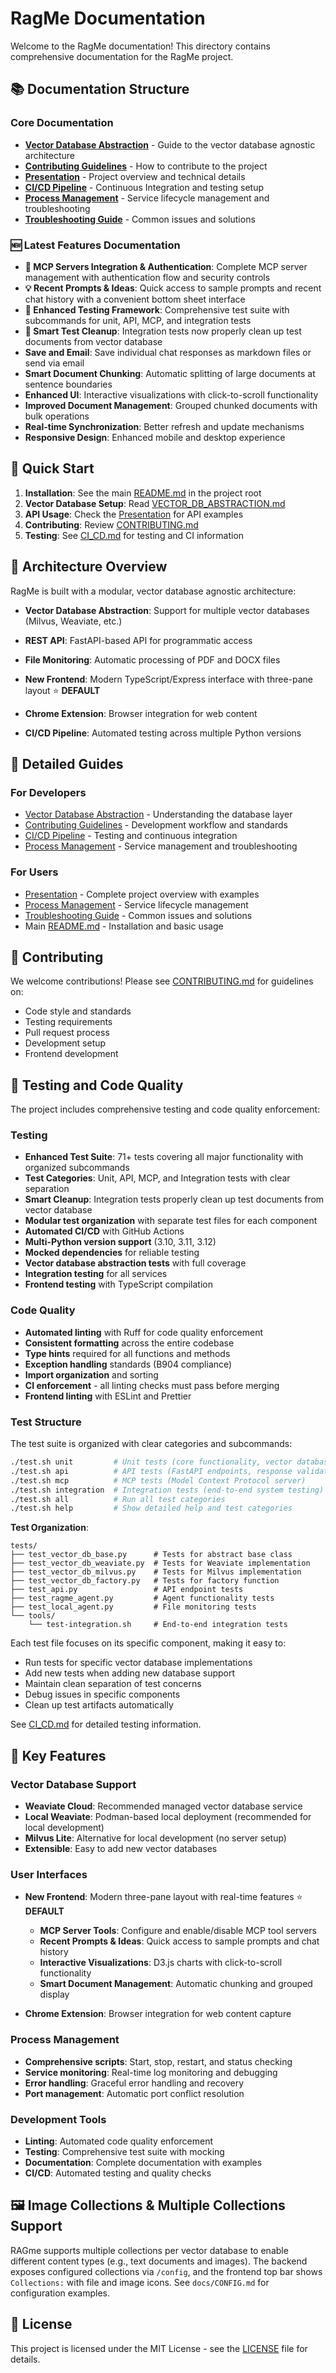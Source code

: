 # RagMe Documentation

Welcome to the RagMe documentation! This directory contains comprehensive documentation for the RagMe project.

## 📚 Documentation Structure

### Core Documentation
- **[Vector Database Abstraction](VECTOR_DB_ABSTRACTION.md)** - Guide to the vector database agnostic architecture
- **[Contributing Guidelines](CONTRIBUTING.md)** - How to contribute to the project
- **[Presentation](PRESENTATION.md)** - Project overview and technical details
- **[CI/CD Pipeline](CI_CD.md)** - Continuous Integration and testing setup
- **[Process Management](PROCESS_MANAGEMENT.md)** - Service lifecycle management and troubleshooting
- **[Troubleshooting Guide](TROUBLESHOOTING.md)** - Common issues and solutions

### 🆕 Latest Features Documentation
- **🔐 MCP Servers Integration & Authentication**: Complete MCP server management with authentication flow and security controls
- **💡 Recent Prompts & Ideas**: Quick access to sample prompts and recent chat history with a convenient bottom sheet interface
- **🧪 Enhanced Testing Framework**: Comprehensive test suite with subcommands for unit, API, MCP, and integration tests
- **🧹 Smart Test Cleanup**: Integration tests now properly clean up test documents from vector database
- **Save and Email**: Save individual chat responses as markdown files or send via email
- **Smart Document Chunking**: Automatic splitting of large documents at sentence boundaries
- **Enhanced UI**: Interactive visualizations with click-to-scroll functionality
- **Improved Document Management**: Grouped chunked documents with bulk operations
- **Real-time Synchronization**: Better refresh and update mechanisms
- **Responsive Design**: Enhanced mobile and desktop experience

## 🚀 Quick Start

1. **Installation**: See the main [README.md](../README.md) in the project root
2. **Vector Database Setup**: Read [VECTOR_DB_ABSTRACTION.md](VECTOR_DB_ABSTRACTION.md)
3. **API Usage**: Check the [Presentation](PRESENTATION.md) for API examples
4. **Contributing**: Review [CONTRIBUTING.md](CONTRIBUTING.md)
5. **Testing**: See [CI_CD.md](CI_CD.md) for testing and CI information

## 🔧 Architecture Overview

RagMe is built with a modular, vector database agnostic architecture:

- **Vector Database Abstraction**: Support for multiple vector databases (Milvus, Weaviate, etc.)
- **REST API**: FastAPI-based API for programmatic access
- **File Monitoring**: Automatic processing of PDF and DOCX files
- **New Frontend**: Modern TypeScript/Express interface with three-pane layout ⭐ **DEFAULT**

- **Chrome Extension**: Browser integration for web content
- **CI/CD Pipeline**: Automated testing across multiple Python versions

## 📖 Detailed Guides

### For Developers
- [Vector Database Abstraction](VECTOR_DB_ABSTRACTION.md) - Understanding the database layer
- [Contributing Guidelines](CONTRIBUTING.md) - Development workflow and standards
- [CI/CD Pipeline](CI_CD.md) - Testing and continuous integration
- [Process Management](PROCESS_MANAGEMENT.md) - Service management and troubleshooting

### For Users
- [Presentation](PRESENTATION.md) - Complete project overview with examples
- [Process Management](PROCESS_MANAGEMENT.md) - Service lifecycle management
- [Troubleshooting Guide](TROUBLESHOOTING.md) - Common issues and solutions
- Main [README.md](../README.md) - Installation and basic usage

## 🤝 Contributing

We welcome contributions! Please see [CONTRIBUTING.md](CONTRIBUTING.md) for guidelines on:
- Code style and standards
- Testing requirements
- Pull request process
- Development setup
- Frontend development

## 🧪 Testing and Code Quality

The project includes comprehensive testing and code quality enforcement:

### Testing

- **Enhanced Test Suite**: 71+ tests covering all major functionality with organized subcommands
- **Test Categories**: Unit, API, MCP, and Integration tests with clear separation
- **Smart Cleanup**: Integration tests properly clean up test documents from vector database
- **Modular test organization** with separate test files for each component
- **Automated CI/CD** with GitHub Actions
- **Multi-Python version support** (3.10, 3.11, 3.12)
- **Mocked dependencies** for reliable testing
- **Vector database abstraction tests** with full coverage
- **Integration testing** for all services
- **Frontend testing** with TypeScript compilation

### Code Quality

- **Automated linting** with Ruff for code quality enforcement
- **Consistent formatting** across the entire codebase
- **Type hints** required for all functions and methods
- **Exception handling** standards (B904 compliance)
- **Import organization** and sorting
- **CI enforcement** - all linting checks must pass before merging
- **Frontend linting** with ESLint and Prettier

### Test Structure

The test suite is organized with clear categories and subcommands:

```bash
./test.sh unit         # Unit tests (core functionality, vector databases, agents)
./test.sh api          # API tests (FastAPI endpoints, response validation)
./test.sh mcp          # MCP tests (Model Context Protocol server)
./test.sh integration  # Integration tests (end-to-end system testing)
./test.sh all          # Run all test categories
./test.sh help         # Show detailed help and test categories
```

**Test Organization**:
```
tests/
├── test_vector_db_base.py      # Tests for abstract base class
├── test_vector_db_weaviate.py  # Tests for Weaviate implementation
├── test_vector_db_milvus.py    # Tests for Milvus implementation
├── test_vector_db_factory.py   # Tests for factory function
├── test_api.py                 # API endpoint tests
├── test_ragme_agent.py         # Agent functionality tests
├── test_local_agent.py         # File monitoring tests
└── tools/
    └── test-integration.sh     # End-to-end integration tests
```

Each test file focuses on its specific component, making it easy to:
- Run tests for specific vector database implementations
- Add new tests when adding new database support
- Maintain clean separation of test concerns
- Debug issues in specific components
- Clean up test artifacts automatically

See [CI_CD.md](CI_CD.md) for detailed testing information.

## 🚀 Key Features

### Vector Database Support
- **Weaviate Cloud**: Recommended managed vector database service
- **Local Weaviate**: Podman-based local deployment (recommended for local development)
- **Milvus Lite**: Alternative for local development (no server setup)
- **Extensible**: Easy to add new vector databases

### User Interfaces
- **New Frontend**: Modern three-pane layout with real-time features ⭐ **DEFAULT**
  - **MCP Server Tools**: Configure and enable/disable MCP tool servers
  - **Recent Prompts & Ideas**: Quick access to sample prompts and chat history
  - **Interactive Visualizations**: D3.js charts with click-to-scroll functionality
  - **Smart Document Management**: Automatic chunking and grouped display

- **Chrome Extension**: Browser integration for web content capture

### Process Management
- **Comprehensive scripts**: Start, stop, restart, and status checking
- **Service monitoring**: Real-time log monitoring and debugging
- **Error handling**: Graceful error handling and recovery
- **Port management**: Automatic port conflict resolution

### Development Tools
- **Linting**: Automated code quality enforcement
- **Testing**: Comprehensive test suite with mocking
- **Documentation**: Complete documentation with examples
- **CI/CD**: Automated testing and quality checks

## 🖼️ Image Collections & Multiple Collections Support

RAGme supports multiple collections per vector database to enable different content types (e.g., text documents and images). The backend exposes configured collections via `/config`, and the frontend top bar shows `Collections:` with file and image icons. See `docs/CONFIG.md` for configuration examples.

## 📄 License

This project is licensed under the MIT License - see the [LICENSE](../LICENSE) file for details. 